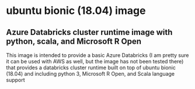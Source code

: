 # ubuntu bionic (18.04) image 
## Azure Databricks cluster runtime image with python, scala, and Microsoft R Open

This image is intended to provide a basic Azure Databricks (I am pretty sure it can be used with AWS as well, but the image has not been tested there) that provides a databricks cluster runtime built on top of ubuntu bionic (18.04) and including python 3, Microsoft R Open, and Scala language support
